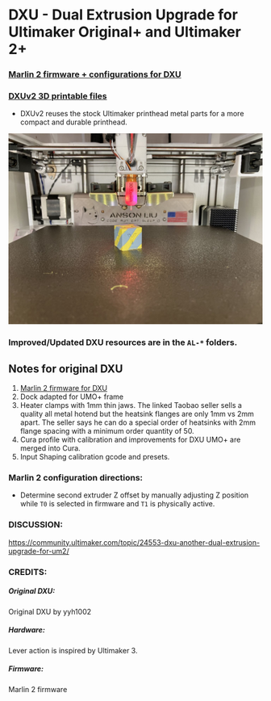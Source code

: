 # DXU - Dual Extrusion Upgrade for Ultimaker Original+ and Ultimaker 2+

### [Marlin 2 firmware + configurations for DXU](https://github.com/ansonl/DXU/blob/master/Firmware/README.md) 

### [DXUv2 3D printable files](https://github.com/ansonl/DXU/tree/master/AL-DXUv2)

- DXUv2 reuses the stock Ultimaker printhead metal parts for a more compact and durable printhead.

![DXU front](gallery/DXU-front.JPG)

### Improved/Updated DXU resources are in the `AL-*` folders. 

## Notes for original DXU

1. [Marlin 2 firmware for DXU](https://github.com/ansonl/Marlin-DXU)
2. Dock adapted for UMO+ frame
3. Heater clamps with 1mm thin jaws. The linked Taobao seller sells a quality all metal hotend but the heatsink flanges are only 1mm vs 2mm apart. The seller says he can do a special order of heatsinks with 2mm flange spacing with a minimum order quantity of 50. 
4. Cura profile with calibration and improvements for DXU UMO+ are merged into Cura. 
5. Input Shaping calibration gcode and presets. 

### Marlin 2 configuration directions:


  - Determine second extruder Z offset by manually adjusting Z position while `T0` is selected in firmware and `T1` is physically active.

### DISCUSSION:
https://community.ultimaker.com/topic/24553-dxu-another-dual-extrusion-upgrade-for-um2/

### CREDITS:

##### Original DXU:  
Original DXU by yyh1002
##### Hardware:  
Lever action is inspired by Ultimaker 3.   
##### Firmware:   
Marlin 2 firmware
